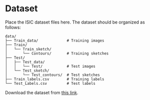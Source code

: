 # Dataset

Place the ISIC dataset files here. The dataset should be organized as follows:

```
data/
├── Train_data/             # Training images
├── Train/
│   └── Train_sketch/
│       └── Contours/       # Training sketches
├── Test/
│   ├── Test_data/
│   │   └── Test/           # Test images
│   └── Test_sketch/
│       └── Test_contours/  # Test sketches
├── Train_labels.csv        # Training labels
└── Test_Labels.csv         # Test labels
```

Download the dataset from [this link](https://www.kaggle.com/datasets/mahmudulhasantasin/isic-2016-original-dataset).
